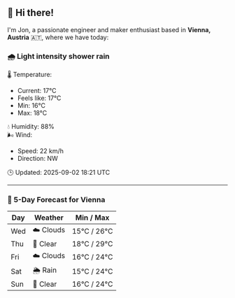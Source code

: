 ## 👋 Hi there!

I'm Jon, a passionate engineer and maker enthusiast based in **Vienna, Austria** 🇦🇹, where we have today:

### 🌧️ Light intensity shower rain 

🌡️ Temperature: 
* Current: 17°C
* Feels like: 17°C
* Min: 16°C 
* Max: 18°C  

💧 Humidity: 88%  
🌬️ Wind: 
* Speed: 22 km/h 
* Direction: NW  

🕒 Updated: 2025-09-02 18:21 UTC

---

### 📅 5-Day Forecast for Vienna

| Day | Weather | Min / Max |
|-----|---------|------------|
| Wed | ☁️ Clouds | 15°C / 26°C |
| Thu | 🌙 Clear | 18°C / 29°C |
| Fri | ☁️ Clouds | 16°C / 24°C |
| Sat | 🌦️ Rain | 15°C / 24°C |
| Sun | 🌙 Clear | 16°C / 24°C |
